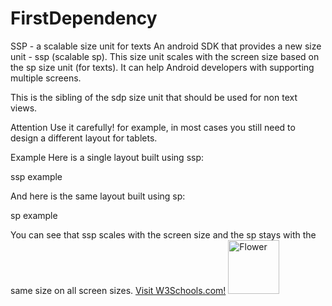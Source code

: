 # FirstDependency
SSP - a scalable size unit for texts
An android SDK that provides a new size unit - ssp (scalable sp). This size unit scales with the screen size based on the sp size unit (for texts). It can help Android developers with supporting multiple screens.

This is the sibling of the sdp size unit that should be used for non text views.

Attention
Use it carefully! for example, in most cases you still need to design a different layout for tablets.

Example
Here is a single layout built using ssp:

ssp example

And here is the same layout built using sp:

sp example

You can see that ssp scales with the screen size and the sp stays with the same size on all screen sizes.
<a href="https://www.w3schools.com">Visit W3Schools.com!</a>
<a href="https://github.com/AsifAnjum/FirstDependency/blob/master/logo%203kx3k.png"><img src="flower.jpg" style="width:82px; height:86px" title="White flower" alt="Flower"></a>
